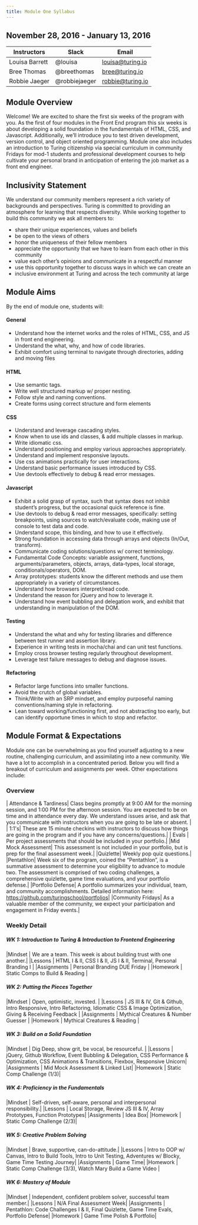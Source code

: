 ```yaml
---
title: Module One Syllabus
---
```


## November 28, 2016 - January 13, 2016


| Instructors    | Slack         | Email            |
| -------------- |---------------| -----------------|
| Louisa Barrett | @louisa       | louisa@turing.io |
| Bree Thomas    | @breethomas   | bree@turing.io   | 
| Robbie Jaeger  | @robbiejaeger | robbie@turing.io |

## Module Overview
Welcome! We are excited to share the first six weeks of the program with you. As the first of four modules in the Front End program this six weeks is about developing a solid foundation in the fundamentals of HTML, CSS, and Javascript. Additionally, we’ll introduce you to test driven development, version control, and object oriented programming. Module one also includes an introduction to Turing citizenship via special curriculum in community Fridays for mod-1 students and professional development courses to help cultivate your personal brand in anticipation of entering the job market as a front end engineer.

## Inclusivity Statement
We understand our community members represent a rich variety of backgrounds and perspectives. Turing is committed to providing an atmosphere for learning that respects diversity. While working together to build this community we ask all members to:

* share their unique experiences, values and beliefs
* be open to the views of others 
* honor the uniqueness of their fellow members
* appreciate the opportunity that we have to learn from each other in this
community
* value each other’s opinions and communicate in a respectful manner
* use this opportunity together to discuss ways in which we can create an
* inclusive environment at Turing and across the tech community at large

## Module Aims
By the end of module one, students will:

#### General

* Understand how the internet works and the roles of HTML, CSS, and JS in front end engineering. 
* Understand the what, why, and how of code libraries. 
* Exhibit comfort using terminal to navigate through directories, adding and moving files 

#### HTML

* Use semantic tags. 
* Write well structured markup w/ proper nesting.
* Follow style and naming conventions.
* Create forms using correct structure and form elements 

#### CSS

* Understand and leverage cascading styles. 
* Know when to use ids and classes, & add multiple classes in markup. 
* Write idiomatic css. 
* Understand positioning and employ various approaches appropriately. 
* Understand and implement responsive layouts. 
* Use css animations practically for user interactions. 
* Understand basic performance issues introduced by CSS. 
* Use devtools effectively to debug & read error messages. 

#### Javascript

* Exhibit a solid grasp of syntax, such that syntax does not inhibit student’s progress, but the occasional quick reference is fine.
* Use devtools to debug & read error messages, specifically: setting breakpoints, using sources to watch/evaluate code, making use of console to test data and code.
* Understand scope, this binding, and how to use it effectively.
* Strong foundation in accessing data through arrays and objects (In/Out, transform).
* Communicate coding solutions/questions w/ correct terminology.
* Fundamental Code Concepts: variable assignment, functions, arguments/parameters, objects, arrays, data-types, local storage, conditionals/operators, DOM.
* Array prototypes: students know the different methods and use them appropriately in a variety of circumstances.
* Understand how browsers interpret/read code.
* Understand the reason for jQuery and how to leverage it.
* Understand how event bubbling and delegation work, and exhibit that understanding in manipulation of the DOM.

#### Testing

* Understand the what and why for testing libraries and difference between test runner and assertion library.
* Experience in writing tests in mocha/chai and can unit test
functions.
* Employ cross browser testing regularly throughout development.
* Leverage test failure messages to debug and diagnose issues.

#### Refactoring

* Refactor large functions into smaller functions.
* Avoid the crutch of global variables.
* Think/Write with an SRP mindset, and employ purposeful naming conventions/naming style in refactoring.
* Lean toward working/functioning first, and not abstracting too early, but can identify opportune times in which to stop and refactor.

## Module Format & Expectations
Module one can be overwhelming as you find yourself adjusting to a new routine, challenging curriculum, and assimilating into a new community. We have a lot to accomplish in a concentrated period. Below you will find a breakout of curriculum and assignments per week. Other expectations include:

### Overview

| Attendance & Tardiness| Class begins promptly at 9:00 AM for the morning session, and 1:00 PM for the afternoon session. You are expected to be on time and in attendance every day. We understand issues arise, and ask that you communicate with instructors when you are going to be late or absent. |
| 1:1's| These are 15 minute checkins with instructors to discuss how things are going in the program and if you have any concerns/questions.|
| Evals | Per project assessments that should be included in your portfolio.|
|Mid Mock Assessment| This assessment is not included in your portfolio, but is prep for the final assessment week.|
|Quizlette| Weekly pop quiz questions.|
|Pentathlon| Week six of the program, coined the “Pentathlon”, is a summative assessment to determine your eligibility to advance to module two. The assessment is comprised of two coding challenges, a comprehensive quizlette, game time evaluations, and your portfolio defense.|
|Portfolio Defense| A portfolio summarizes your individual, team, and community accomplishments. Detailed information here: https://github.com/turingschool/portfolios|
|Community Fridays| As a valuable member of the community, we expect your participation and engagement in Friday events.|

### Weekly Detail

##### WK 1: Introduction to Turing & Introduction to Frontend Engineering

|Mindset     | We are a team. This week is about building trust with one another.|
|Lessons     | HTML I & II, CSS I & II, JS I & II, Terminal, Personal Branding I |
|Assignments | Personal Branding DUE Friday |
|Homework    | Static Comps to Build & Reading |

##### WK 2: Putting the Pieces Together

|Mindset     | Open, optimistic, invested. |
|Lessons     | JS III & IV, Git & Github, Intro Responsive, Intro Refactoring, Idiomatic CSS & Image Optimization, Giving & Receiving Feedback |
|Assignments | Mythical Creatures & Number Guesser |
|Homework    | Mythical Creatures & Reading |

##### WK 3: Build on a Solid Foundation

|Mindset     | Dig Deep, show grit, be vocal, be resourceful. |
|Lessons     | jQuery, Github Workflow, Event Bubbling & Delegation, CSS Performance & Optimization, CSS Animations & Transitions, Flexbox, Responsive Unicorn|
|Assignments | Mid Mock Assessment & Linked List|
|Homework    | Static Comp Challenge (1/3)|

##### WK 4: Proficiency in the Fundamentals

|Mindset     | Self-driven, self-aware, personal and interpersonal responsibility.|
|Lessons     | Local Storage, Review JS III & IV, Array Prototypes, Function Prototypes|
|Assignments | Idea Box|
|Homework    | Static Comp Challenge (2/3)|

##### WK 5: Creative Problem Solving

|Mindset     | Brave, supportive, can-do-attitude.|
|Lessons     | Intro to OOP w/ Canvas, Intro to Build Tools, Intro to Unit Testing, Adventures w/ Blocky, Game Time Testing Journey|
|Assignments | Game Time|
|Homework    | Static Comp Challenge (3/3), Watch Mary Build a Game Video |

##### WK 6: Mastery of Module

|Mindset     | Independent, confident problem solver, successful team member.|
|Lessons     | N/A Final Assessment Week|
|Assignments | Pentathlon: Code Challenges I & II, Final Quizlette, Game Time Evals, Portfolio Defense|
|Homework    | Game Time Polish & Portfolio|

